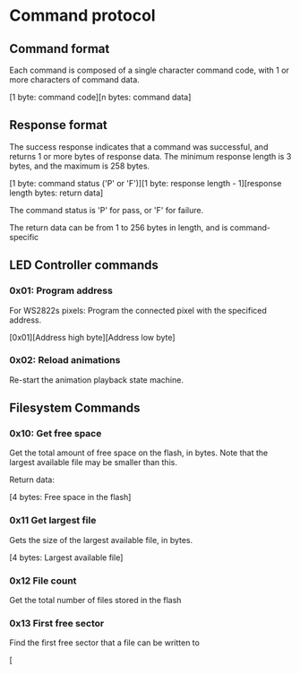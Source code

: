# Command protocol

## Command format

Each command is composed of a single character command code, with 1 or more characters of command data.

[1 byte: command code][n bytes: command data]

## Response format

The success response indicates that a command was successful, and returns 1 or more bytes of response data. The minimum response length is 3 bytes, and the maximum is 258 bytes.

[1 byte: command status ('P' or 'F')][1 byte: response length - 1][response length bytes: return data]

The command status is 'P' for pass, or 'F' for failure.

The return data can be from 1 to 256 bytes in length, and is command-specific

## LED Controller commands

### 0x01: Program address

For WS2822s pixels: Program the connected pixel with the specificed address.

[0x01][Address high byte][Address low byte]

### 0x02: Reload animations

Re-start the animation playback state machine.

## Filesystem Commands

### 0x10: Get free space

Get the total amount of free space on the flash, in bytes. Note that the largest available file may be smaller than this.

Return data:

[4 bytes: Free space in the flash]

### 0x11 Get largest file

Gets the size of the largest available file, in bytes.

[4 bytes: Largest available file]

### 0x12 File count

Get the total number of files stored in the flash

### 0x13 First free sector

Find the first free sector that a file can be written to

[

